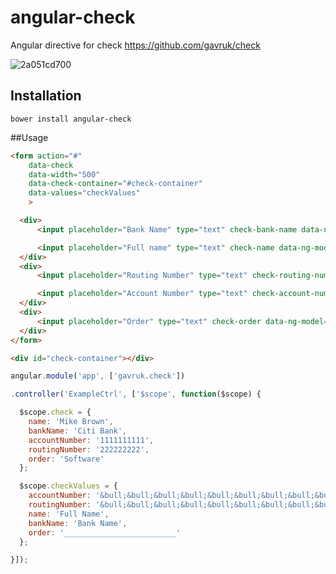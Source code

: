 angular-check
============

Angular directive for check https://github.com/gavruk/check

![2a051cd700](https://cloud.githubusercontent.com/assets/507195/5537521/238cd276-8ab4-11e4-8792-94e1518713b2.jpg)


## Installation

`bower install angular-check`

##Usage

```html
<form action="#"
    data-check
    data-width="500"
    data-check-container="#check-container"
    data-values="checkValues"
    >

  <div>
      <input placeholder="Bank Name" type="text" check-bank-name data-ng-model="check.bankName" />

      <input placeholder="Full name" type="text" check-name data-ng-model="check.name" />
  </div>
  <div>
      <input placeholder="Routing Number" type="text" check-routing-number data-ng-model="check.routingNumber" />

      <input placeholder="Account Number" type="text" check-account-number data-ng-model="check.accountNumber" />
  </div>
  <div>
      <input placeholder="Order" type="text" check-order data-ng-model="check.order" />
  </div>
</form>

<div id="check-container"></div>
```

```js
angular.module('app', ['gavruk.check'])

.controller('ExampleCtrl', ['$scope', function($scope) {

  $scope.check = {
    name: 'Mike Brown',
    bankName: 'Citi Bank',
    accountNumber: '1111111111',
    routingNumber: '222222222',
    order: 'Software'
  };

  $scope.checkValues = {
    accountNumber: '&bull;&bull;&bull;&bull;&bull;&bull;&bull;&bull;&bull;&bull;',
    routingNumber: '&bull;&bull;&bull;&bull;&bull;&bull;&bull;&bull;&bull;',
    name: 'Full Name',
    bankName: 'Bank Name',
    order: '_________________________'
  };

}]);
```
